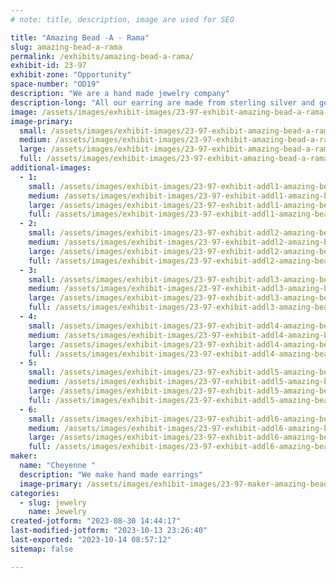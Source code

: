 ```yaml
---
# note: title, description, image are used for SEO

title: "Amazing Bead -A - Rama"
slug: amazing-bead-a-rama
permalink: /exhibits/amazing-bead-a-rama/
exhibit-id: 23-97
exhibit-zone: "Opportunity"
space-number: "OD19"
description: "We are a hand made jewelry company"
description-long: "All our earring are made from sterling silver and gemstone beads. We have been in business for 14 years."
image: /assets/images/exhibit-images/23-97-exhibit-amazing-bead-a-rama-16d42fb6-fcaa-402a-be65-2f99a821efed-large.jpeg
image-primary: 
  small: /assets/images/exhibit-images/23-97-exhibit-amazing-bead-a-rama-16d42fb6-fcaa-402a-be65-2f99a821efed-small.jpeg
  medium: /assets/images/exhibit-images/23-97-exhibit-amazing-bead-a-rama-16d42fb6-fcaa-402a-be65-2f99a821efed-medium.jpeg
  large: /assets/images/exhibit-images/23-97-exhibit-amazing-bead-a-rama-16d42fb6-fcaa-402a-be65-2f99a821efed-large.jpeg
  full: /assets/images/exhibit-images/23-97-exhibit-amazing-bead-a-rama-16d42fb6-fcaa-402a-be65-2f99a821efed-full.jpeg
additional-images: 
  - 1:
    small: /assets/images/exhibit-images/23-97-exhibit-addl1-amazing-bead-a-rama-6b6671b9-234b-44e8-a1ef-95ba7fe36ee7-small.jpeg
    medium: /assets/images/exhibit-images/23-97-exhibit-addl1-amazing-bead-a-rama-6b6671b9-234b-44e8-a1ef-95ba7fe36ee7-medium.jpeg
    large: /assets/images/exhibit-images/23-97-exhibit-addl1-amazing-bead-a-rama-6b6671b9-234b-44e8-a1ef-95ba7fe36ee7-large.jpeg
    full: /assets/images/exhibit-images/23-97-exhibit-addl1-amazing-bead-a-rama-6b6671b9-234b-44e8-a1ef-95ba7fe36ee7-full.jpeg
  - 2:
    small: /assets/images/exhibit-images/23-97-exhibit-addl2-amazing-bead-a-rama-6d883961-2545-42c2-9105-77ddc74de8e8-small.jpeg
    medium: /assets/images/exhibit-images/23-97-exhibit-addl2-amazing-bead-a-rama-6d883961-2545-42c2-9105-77ddc74de8e8-medium.jpeg
    large: /assets/images/exhibit-images/23-97-exhibit-addl2-amazing-bead-a-rama-6d883961-2545-42c2-9105-77ddc74de8e8-large.jpeg
    full: /assets/images/exhibit-images/23-97-exhibit-addl2-amazing-bead-a-rama-6d883961-2545-42c2-9105-77ddc74de8e8-full.jpeg
  - 3:
    small: /assets/images/exhibit-images/23-97-exhibit-addl3-amazing-bead-a-rama-7d04ce73-27dc-4a74-9f3f-256da49edd20-small.jpeg
    medium: /assets/images/exhibit-images/23-97-exhibit-addl3-amazing-bead-a-rama-7d04ce73-27dc-4a74-9f3f-256da49edd20-medium.jpeg
    large: /assets/images/exhibit-images/23-97-exhibit-addl3-amazing-bead-a-rama-7d04ce73-27dc-4a74-9f3f-256da49edd20-large.jpeg
    full: /assets/images/exhibit-images/23-97-exhibit-addl3-amazing-bead-a-rama-7d04ce73-27dc-4a74-9f3f-256da49edd20-full.jpeg
  - 4:
    small: /assets/images/exhibit-images/23-97-exhibit-addl4-amazing-bead-a-rama-94c337fd-9c6b-4071-9c77-ebf6105398cd-small.jpeg
    medium: /assets/images/exhibit-images/23-97-exhibit-addl4-amazing-bead-a-rama-94c337fd-9c6b-4071-9c77-ebf6105398cd-medium.jpeg
    large: /assets/images/exhibit-images/23-97-exhibit-addl4-amazing-bead-a-rama-94c337fd-9c6b-4071-9c77-ebf6105398cd-large.jpeg
    full: /assets/images/exhibit-images/23-97-exhibit-addl4-amazing-bead-a-rama-94c337fd-9c6b-4071-9c77-ebf6105398cd-full.jpeg
  - 5:
    small: /assets/images/exhibit-images/23-97-exhibit-addl5-amazing-bead-a-rama-d788a3a7-ee53-42a0-8359-e794e73f34c4-small.jpeg
    medium: /assets/images/exhibit-images/23-97-exhibit-addl5-amazing-bead-a-rama-d788a3a7-ee53-42a0-8359-e794e73f34c4-medium.jpeg
    large: /assets/images/exhibit-images/23-97-exhibit-addl5-amazing-bead-a-rama-d788a3a7-ee53-42a0-8359-e794e73f34c4-large.jpeg
    full: /assets/images/exhibit-images/23-97-exhibit-addl5-amazing-bead-a-rama-d788a3a7-ee53-42a0-8359-e794e73f34c4-full.jpeg
  - 6:
    small: /assets/images/exhibit-images/23-97-exhibit-addl6-amazing-bead-a-rama-fad39379-99e2-44e4-a7ac-accf75ee0e36-small.jpeg
    medium: /assets/images/exhibit-images/23-97-exhibit-addl6-amazing-bead-a-rama-fad39379-99e2-44e4-a7ac-accf75ee0e36-medium.jpeg
    large: /assets/images/exhibit-images/23-97-exhibit-addl6-amazing-bead-a-rama-fad39379-99e2-44e4-a7ac-accf75ee0e36-large.jpeg
    full: /assets/images/exhibit-images/23-97-exhibit-addl6-amazing-bead-a-rama-fad39379-99e2-44e4-a7ac-accf75ee0e36-full.jpeg
maker: 
  name: "Cheyenne "
  description: "We make hand made earrings"
  image-primary: /assets/images/exhibit-images/23-97-maker-amazing-bead-a-rama-d728953d-27dc-4cef-93ff-32d60bcddb06-medium.jpeg
categories: 
  - slug: jewelry
    name: Jewelry
created-jotform: "2023-08-30 14:44:17"
last-modified-jotform: "2023-10-13 23:26:40"
last-exported: "2023-10-14 08:57:12"
sitemap: false

---
```

